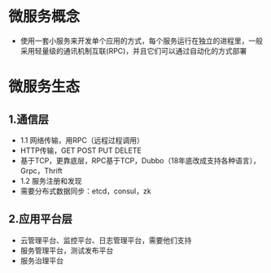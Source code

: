 # 微服务概念
* 使用一套小服务来开发单个应用的方式，每个服务运行在独立的进程里，一般采用轻量级的通讯机制互联(RPC)，并且它们可以通过自动化的方式部署
# 微服务生态
## 1.通信层
* 1.1 网络传输，用RPC（远程过程调用）
* HTTP传输，GET POST PUT DELETE
* 基于TCP，更靠底层，RPC基于TCP，Dubbo（18年底改成支持各种语言），Grpc，Thrift
* 1.2 服务注册和发现
* 需要分布式数据同步：etcd，consul，zk
## 2.应用平台层
* 云管理平台、监控平台、日志管理平台，需要他们支持
* 服务管理平台，测试发布平台
* 服务治理平台
